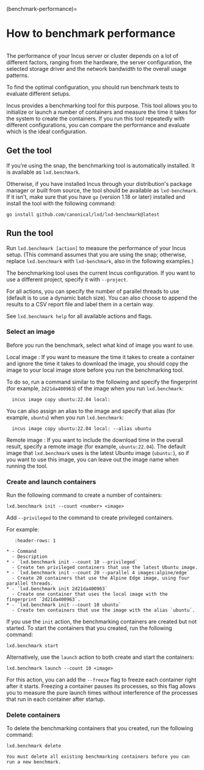 (benchmark-performance)=
# How to benchmark performance

```{youtube} https://www.youtube.com/watch?v=z_OKwO5TskA
```

The performance of your Incus server or cluster depends on a lot of different factors, ranging from the hardware, the server configuration, the selected storage driver and the network bandwidth to the overall usage patterns.

To find the optimal configuration, you should run benchmark tests to evaluate different setups.

Incus provides a benchmarking tool for this purpose.
This tool allows you to initialize or launch a number of containers and measure the time it takes for the system to create the containers.
If you run this tool repeatedly with different configurations, you can compare the performance and evaluate which is the ideal configuration.

## Get the tool

If you’re using the snap, the benchmarking tool is automatically installed.
It is available as `lxd.benchmark`.

Otherwise, if you have installed Incus through your distribution's package manager or built from source, the tool should be available as `lxd-benchmark`.
If it isn't, make sure that you have `go` (version 1.18 or later) installed and install the tool with the following command:

    go install github.com/canonical/lxd/lxd-benchmark@latest

## Run the tool

Run `lxd.benchmark [action]` to measure the performance of your Incus setup.
(This command assumes that you are using the snap; otherwise, replace `lxd.benchmark` with `lxd-benchmark`, also in the following examples.)

The benchmarking tool uses the current Incus configuration.
If you want to use a different project, specify it with `--project`.

For all actions, you can specify the number of parallel threads to use (default is to use a dynamic batch size).
You can also choose to append the results to a CSV report file and label them in a certain way.

See `lxd.benchmark help` for all available actions and flags.

### Select an image

Before you run the benchmark, select what kind of image you want to use.

Local image
: If you want to measure the time it takes to create a container and ignore the time it takes to download the image, you should copy the image to your local image store before you run the benchmarking tool.

  To do so, run a command similar to the following and specify the fingerprint (for example, `2d21da400963`) of the image when you run `lxd.benchmark`:

      incus image copy ubuntu:22.04 local:

  You can also assign an alias to the image and specify that alias (for example, `ubuntu`) when you run `lxd.benchmark`:

      incus image copy ubuntu:22.04 local: --alias ubuntu

Remote image
: If you want to include the download time in the overall result, specify a remote image (for example, `ubuntu:22.04`).
  The default image that `lxd.benchmark` uses is the latest Ubuntu image (`ubuntu:`), so if you want to use this image, you can leave out the image name when running the tool.

### Create and launch containers

Run the following command to create a number of containers:

    lxd.benchmark init --count <number> <image>

Add `--privileged` to the command to create privileged containers.

For example:

```{list-table}
   :header-rows: 1

* - Command
  - Description
* - `lxd.benchmark init --count 10 --privileged`
  - Create ten privileged containers that use the latest Ubuntu image.
* - `lxd.benchmark init --count 20 --parallel 4 images:alpine/edge`
  - Create 20 containers that use the Alpine Edge image, using four parallel threads.
* - `lxd.benchmark init 2d21da400963`
  - Create one container that uses the local image with the fingerprint `2d21da400963`.
* - `lxd.benchmark init --count 10 ubuntu`
  - Create ten containers that use the image with the alias `ubuntu`.

```

If you use the `init` action, the benchmarking containers are created but not started.
To start the containers that you created, run the following command:

    lxd.benchmark start

Alternatively, use the `launch` action to both create and start the containers:

    lxd.benchmark launch --count 10 <image>

For this action, you can add the `--freeze` flag to freeze each container right after it starts.
Freezing a container pauses its processes, so this flag allows you to measure the pure launch times without interference of the processes that run in each container after startup.

### Delete containers

To delete the benchmarking containers that you created, run the following command:

    lxd.benchmark delete

```{note}
You must delete all existing benchmarking containers before you can run a new benchmark.
```
